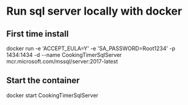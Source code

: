 
# Run sql server locally with docker

## First time install
docker run -e 'ACCEPT_EULA=Y' -e 'SA_PASSWORD=Root1234' -p 1434:1434 -d --name CookingTimerSqlServer mcr.microsoft.com/mssql/server:2017-latest

## Start the container 
docker start CookingTimerSqlServer